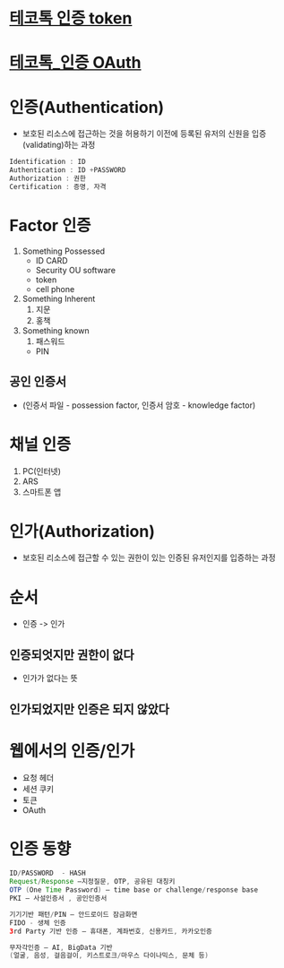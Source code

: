 # [테코톡 인증 token](https://www.youtube.com/watch?v=y0xMXlOAfss)
# [테코톡_인증 OAuth](https://www.youtube.com/watch?v=JZgD8aPkHSc&list=PLgXGHBqgT2TvpJ_p9L_yZKPifgdBOzdVH&index=45)

# 인증(Authentication)
* 보호된 리소스에 접근하는 것을 허용하기 이전에 등록된 유저의 신원을 입증(validating)하는 과정
```java
Identification : ID
Authentication : ID +PASSWORD
Authorization : 권한
Certification : 증명, 자격

```

# Factor 인증
1. Something Possessed
   * ID CARD
   * Security OU software
   * token
   * cell phone
2. Something Inherent
   1. 지문
   2. 홍책
3. Something known
   1. 패스워드
   * PIN

## 공인 인증서
* (인증서 파일 - possession factor, 인증서 암호 - knowledge factor)

# 채널 인증
1. PC(인터넷)
2. ARS
3. 스마트폰 앱

# 인가(Authorization)
* 보호된 리소스에 접근할 수 있는 권한이 있는 인증된 유저인지를 입증하는 과정

# 순서
* 인증 -> 인가

## 인증되엇지만 권한이 없다
* 인가가 없다는 뜻

## 인가되었지만 인증은 되지 않았다

# 웹에서의 인증/인가
* 요청 헤더
* 세션 쿠키
* 토큰
* OAuth


# 인증 동향
```java
ID/PASSWORD  - HASH
Request/Response –지정질문, OTP, 공유된 대칭키
OTP (One Time Password) – time base or challenge/response base
PKI – 사설인증서 , 공인인증서

기기기반 패턴/PIN – 안드로이드 잠금화면
FIDO - 생체 인증
3rd Party 기반 인증 – 휴대폰, 계좌번호, 신용카드, 카카오인증

무자각인증 – AI, BigData 기반
(얼굴, 음성, 걸음걸이, 키스트로크/마우스 다이나믹스, 문체 등) 

```
